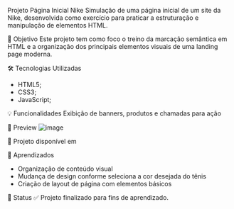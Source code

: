 Projeto Página Inicial Nike
Simulação de uma página inicial de um site da Nike, desenvolvida como exercício para praticar a estruturação e manipulação de elementos HTML.

📌 Objetivo
Este projeto tem como foco o treino da marcação semântica em HTML e a organização dos principais elementos visuais de uma landing page moderna.

🛠️ Tecnologias Utilizadas
- HTML5;
- CSS3;
- JavaScript;

💡 Funcionalidades
Exibição de banners, produtos e chamadas para ação

📸 Preview
![image](https://github.com/user-attachments/assets/3e6b723b-9ebc-48e3-93b1-cc17086d46da)

🔗 Projeto disponível em

🧠 Aprendizados
- Organização de conteúdo visual
- Mudança de design conforme seleciona a cor desejada do tênis
- Criação de layout de página com elementos básicos

📍 Status
✅ Projeto finalizado para fins de aprendizado.
